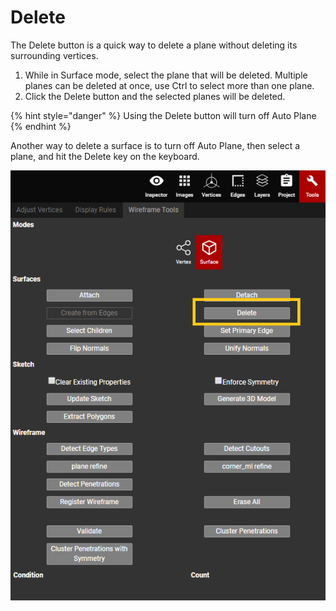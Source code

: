 # Delete

The Delete button is a quick way to delete a plane without deleting its surrounding vertices.

1. While in Surface mode, select the plane that will be deleted. Multiple planes can be deleted at once, use Ctrl to select more than one plane.
2. Click the Delete button and the selected planes will be deleted.

{% hint style="danger" %}
Using the Delete button will turn off Auto Plane
{% endhint %}

Another way to delete a surface is to turn off Auto Plane, then select a plane, and hit the Delete key on the keyboard.

![](../../.gitbook/assets/delete-button%20%281%29.png)

